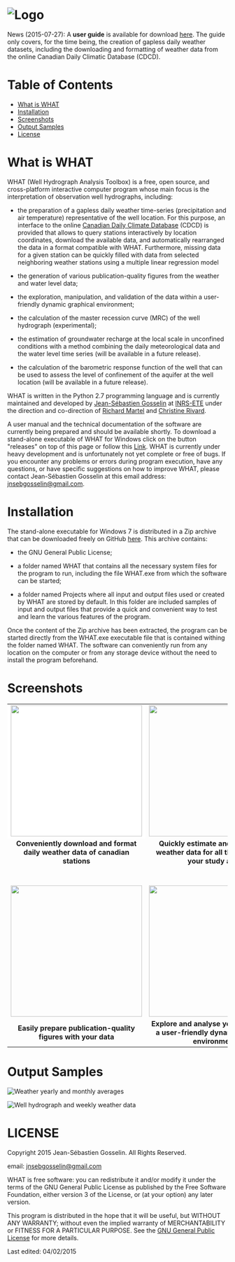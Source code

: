 ![Logo](https://github.com/jnsebgosselin/WHAT/blob/master/Images/WHAT_banner_lowres(150).png)
====

News (2015-07-27): A <b>user guide</b> is available for download [here](https://github.com/jnsebgosselin/WHAT/raw/master/User_Manual/WHATMANUAL.pdf). The guide only covers, for the time being, the creation of gapless daily weather datasets, including the downloading and formatting of weather data from the online Canadian Daily Climatic Database (CDCD).

# Table of Contents
- [What is WHAT](#what-is-what)
- [Installation](#installation)
- [Screenshots](#screenshots)
- [Output Samples](#output-samples)
- [License](#license)

# What is WHAT

WHAT (Well Hydrograph Analysis Toolbox) is a free, open source, and cross-platform interactive computer program whose main focus is the interpretation of observation well hydrographs, including:
* the preparation of a gapless daily weather time-series (precipitation and air temperature) representative of the well location. For this purpose, an interface to the online [Canadian Daily Climate Database](http://climate.weather.gc.ca/) (CDCD) is provided that allows to query stations interactively by location coordinates, download the available data, and automatically rearranged the data in a format compatible with WHAT. Furthermore, missing data for a given station can be quickly filled with data from selected neighboring weather stations using a multiple linear regression model
* the generation of various publication-quality figures from the weather and water level data;

* the exploration, manipulation, and validation of the data within a user-friendly dynamic graphical environment;

* the calculation of the master recession curve (MRC) of the well hydrograph (experimental);

* the estimation of groundwater recharge at the local scale in unconfined conditions with a method combining the daily meteorological data and the water level time series (will be available in a future release).

* the calculation of the barometric response function of the well that can be used to assess the level of confinement of the aquifer at the well location (will be available in a future release).

WHAT is written in the Python 2.7 programming language and is currently maintained and developed by [Jean-Sébastien Gosselin](http://www.liamg.ca/en/about-us/jean-sebastien-gosselin/) at [INRS-ETE](http://ete.inrs.ca/) under the direction and co-direction of [Richard Martel](http://www.inrs.ca/richard-martel) and [Christine Rivard](http://science.gc.ca/default.asp?lang=En&n=E3024D2D-1&xsl=sdmtprofile&xml=E3024D2D-1AB4-4F74-AF13-755D0DCF3E13&formid=B03536B8-8F8E-4BC1-A5BF-D62B13F57A8B&showfromadmin=1&readonly=true).

A user manual and the technical documentation of the software are currently being prepared and should be available shortly. To download a stand-alone executable of WHAT for Windows click on the button "releases" on top of this page or follow this [Link](https://github.com/jnsebgosselin/WHAT/releases). WHAT is currently under heavy development and is unfortunately not yet complete or free of bugs. If you encounter any problems or errors during program execution, have any questions, or have specific suggestions on how to improve WHAT, please contact Jean-Sébastien Gosselin at this email address: jnsebgosselin@gmail.com.

# Installation

The stand-alone executable for Windows 7 is distributed in a Zip archive that can be downloaded freely on GitHub [here](https://github.com/jnsebgosselin/WHAT/releases). This archive contains:

* the GNU General Public License;

* a folder named WHAT that contains all the necessary system files for the program to run, including the file WHAT.exe from which the software can be started;

* a folder named Projects where all input and output files used or created by WHAT are stored by default. In this folder are included samples of input and output files that provide a quick and convenient way to test and learn the various features of the program.

Once the content of the Zip archive has been extracted, the program can be started directly from the WHAT.exe executable file that is contained withing the folder named WHAT. The software can conveniently run from any location on the computer or from any storage device without the need to install the program beforehand.

# Screenshots

<table>
  <tr>
    <td align="center" bgcolor=white><img width="300" src="https://github.com/jnsebgosselin/WHAT/blob/master/Images/WHAT_Screenshot000.png"></td>
    <td align="center"><img width="300" src="https://github.com/jnsebgosselin/WHAT/blob/master/Images/WHAT_Screenshot001.png"></td>
  </tr>
  <tr>
    <td align="center"><b>Conveniently download and format daily weather data of canadian stations</b></td>
    <td align="center"><b>Quickly estimate and fill missing weather data for all the stations in your study area</b></td>
  </tr>
    <td align="center"><br><br><img width="300" src="https://github.com/jnsebgosselin/WHAT/blob/master/Images/WHAT_Screenshot002.png"></td>
    <td align="center"><br><br><img width="300" src="https://github.com/jnsebgosselin/WHAT/blob/master/Images/WHAT_Screenshot003.png"></td>
  </tr>
  <tr>
    <td align="center"><b>Easily prepare publication-quality figures with your data</b></td>
    <td align="center"><b>Explore and analyse your data within a user-friendly dynamic graphical environment</b></td>
  </tr>
  <tr>
</table>

# Output Samples

![Weather yearly and monthly averages](https://github.com/jnsebgosselin/WHAT/blob/master/Images/weather_normals_sample.png)

![Well hydrograph and weekly weather data](https://github.com/jnsebgosselin/WHAT/blob/master/Images/hydrograph_PO07.png)

# LICENSE

Copyright 2015 Jean-Sébastien Gosselin. All Rights Reserved.

email: jnsebgosselin@gmail.com

WHAT is free software: you can redistribute it and/or modify
it under the terms of the GNU General Public License as published by
the Free Software Foundation, either version 3 of the License, or
(at your option) any later version.

This program is distributed in the hope that it will be useful,
but WITHOUT ANY WARRANTY; without even the implied warranty of
MERCHANTABILITY or FITNESS FOR A PARTICULAR PURPOSE.  See the
[GNU General Public License](http://www.gnu.org/licenses/) for more details.


Last edited: 04/02/2015
